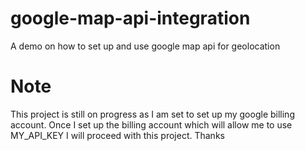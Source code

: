 # google-map-api-integration

A demo on how to set up and use google map api for geolocation

# Note

This project is still on progress as I am set to set up my google billing account. Once I set up the billing account which will allow me to use MY_API_KEY I will proceed with this project. Thanks
